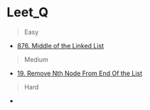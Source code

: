 # Leet_Q
>Easy
- [876. Middle of the Linked List](#Selection-Sort)
>Medium
- [19.  Remove Nth Node From End Of the List](#Selection-Sort)
>Hard
- 
